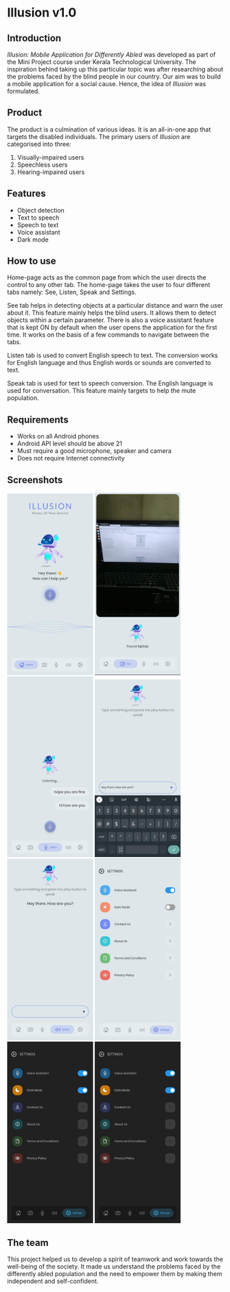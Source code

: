 # Illusion v1.0

## Introduction

_Illusion: Mobile Application for Differently Abled_ was developed as part of the Mini Project course under Kerala Technological University. The inspiration behind taking up this particular topic was after researching about the problems faced by the blind people in our country. Our aim was to build a mobile application for a social cause. Hence, the idea of _Illusion_ was formulated.

## Product
The product is a culmination of various ideas. It is an all-in-one app that targets the disabled individuals. The primary users of _Illusion_ are categorised into three:
1. Visually-impaired users
2. Speechless users
3. Hearing-impaired users

## Features

- Object detection
- Text to speech
- Speech to text
- Voice assistant
- Dark mode

## How to use

Home-page acts as the common page from which the user directs the control to any other tab. The home-page takes the user to four different tabs namely: See, Listen, Speak and Settings.

See tab helps in detecting objects at a particular distance and warn the user about it. This feature mainly helps the blind users. It allows them to detect objects within a certain parameter.
There is also a voice assistant feature that is kept ON by default when the user opens the application for the first time. It works on the basis of a few commands to navigate between the tabs.

Listen tab is used to convert English speech to text. The conversion works for English language and thus English words or sounds are converted to text.

Speak tab is used for text to speech conversion. The English language is used for conversation. This feature mainly targets to help the mute population.

## Requirements

- Works on all Android phones
- Android API level should be above 21
- Must require a good microphone, speaker and camera
- Does not require Internet connectivity

## Screenshots

<img src="screenshots/1.jpeg" width="200"> <img src="screenshots/2.jpeg" width="200"> 
<img src="screenshots/3.jpeg" width="200"> <img src="screenshots/4.jpeg" width="200"> 
<img src="screenshots/5.jpeg" width="200"> <img src="screenshots/6.jpeg" width="200"> 
<img src="screenshots/7.jpeg" width="200"> <img src="screenshots/8.jpeg" width="200">

## The team

This project helped us to develop a spirit of teamwork and work towards the well-being of the society. It made us understand the problems faced by the differently abled population and the need to empower them by making them independent and self-confident.
